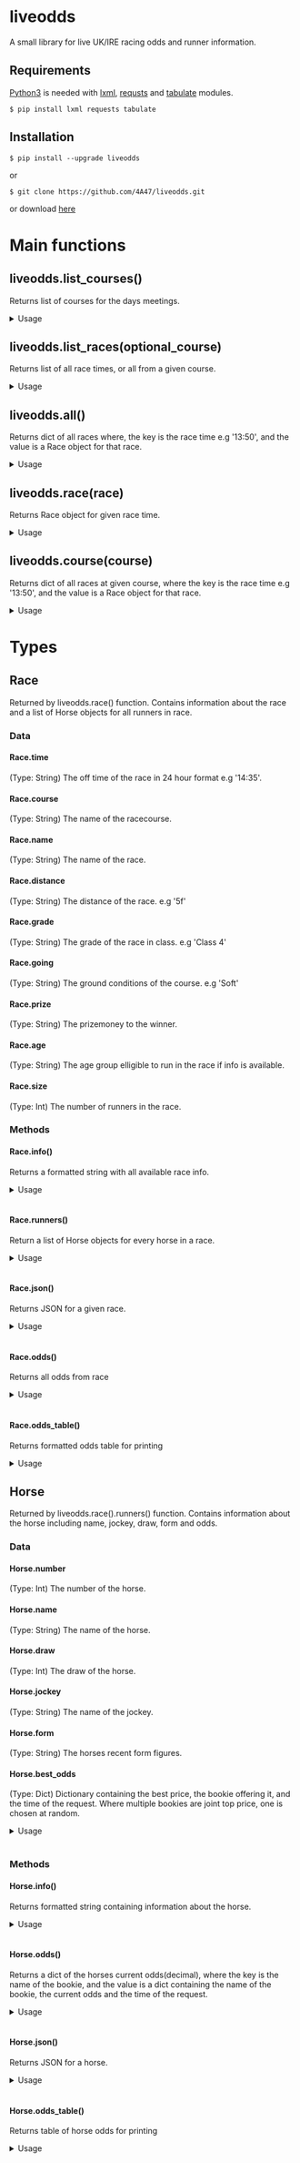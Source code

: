 # liveodds
A small library for live UK/IRE racing odds and runner information.

## Requirements

[Python3](https://www.python.org/downloads/) is needed with [lxml](https://lxml.de/), [requsts](https://2.python-requests.org/en/master/) and [tabulate](https://pypi.org/project/tabulate/) modules.

```
$ pip install lxml requests tabulate
```

## Installation

```
$ pip install --upgrade liveodds
```
or

```
$ git clone https://github.com/4A47/liveodds.git
```
or download [here](https://github.com/4A47/liveodds/archive/master.zip)


# Main functions

## liveodds.list_courses()
Returns list of courses for the days meetings.

<details>
    <summary>Usage</summary>
    <br>

```python
import liveodds

courses = liveodds.list_courses()

for course in courses:
    print(course)
```
Output:

    redcar
    carlisle
    windsor
    leicester
    ludlow

</details>

## liveodds.list_races(optional_course)
Returns list of all race times, or all from a given course.

<details>
    <summary>Usage</summary>
    <br>

```python
import liveodds

race_times = liveodds.list_races('redcar')

print(race_times)

for time in race_times:
    race = liveodds.race(time)
    print(race)
```
Output:

    ['14:00', '14:35', '15:05', '15:35', '16:05', '16:35', '17:05', '17:35']
    Race(Redcar 14:00)
    Race(Redcar 14:35)
    Race(Redcar 15:05)
    Race(Redcar 15:35)
    Race(Redcar 16:05)
    Race(Redcar 16:35)
    Race(Redcar 17:05)
    Race(Redcar 17:35)
</details>

## liveodds.all()
Returns dict of all races where, the key is the race time e.g '13:50', and the value is a Race object for that race.

<details>
    <summary>Usage</summary>
    <br>

```python
import liveodds

races = liveodds.all()

race_1730 = races['17:30']

print(race_1730.info())
```
Output:

    17:30 Windsor
    Follow At The Races On Twitter Handicap
    1m 3f 99y   Class: 5
    Going: Good (Good to Firm in places)
    Runners: 10
    Winner: £3752
</details>

## liveodds.race(race)
Returns Race object for given race time.

<details>
    <summary>Usage</summary>
    <br>

```python
import liveodds

race = liveodds.race('17:30')

for horse in race.runners():
    print(horse.info())

```
Output:

    2. Vexed
    (J P Spencer) 73-4
    Best Odds: 4.0 (Bet365)

    5. Mr Zoom Zoom
    (R Havlin) 76-352
    Best Odds: 5.0 (Paddy Power)

    6. Sky Cross
    (S De Sousa) 01-5
    Best Odds: 8.0 (Totesport)

    7. Gold Fleece
    (James Doyle) 6-52
    Best Odds: 8.0 (Unibet)

    ...

</details>

## liveodds.course(course)
Returns dict of all races at given course, where the key is the race time e.g '13:50', and the value is a Race object for that race.

<details>
    <summary>Usage</summary>
    <br>

```python
races = liveodds.course('newbury')

for race in races.items():
    print(race)
```
Output:

    ('14:00', Race(Newbury 14:00))
    ('14:30', Race(Newbury 14:30))
    ('15:00', Race(Newbury 15:00))
    ('15:35', Race(Newbury 15:35))
    ('16:10', Race(Newbury 16:10))
    ('16:40', Race(Newbury 16:40))
    ('17:15', Race(Newbury 17:15))

</details>

# Types 

## Race
Returned by liveodds.race() function. Contains information about the race and a list of Horse objects for all runners in race.

### Data

#### Race.time
(Type: String) The off time of the race in 24 hour format e.g '14:35'.
<br>

#### Race.course
(Type: String) The name of the racecourse.
<br>

#### Race.name
(Type: String) The name of the race.
<br>

#### Race.distance
(Type: String) The distance of the race. e.g '5f'
<br>

#### Race.grade
(Type: String) The grade of the race in class. e.g 'Class 4'
<br>

#### Race.going
(Type: String) The ground conditions of the course. e.g 'Soft'
<br>

#### Race.prize
(Type: String) The prizemoney to the winner.
<br>

#### Race.age
(Type: String) The age group elligible to run in the race if info is available.
<br>

#### Race.size
(Type: Int) The number of runners in the race.
<br>

### Methods

#### Race.info()
Returns a formatted string with all available race info.

<details>
    <summary>Usage</summary>
    <br>

```python
import liveodds

race = liveodds.race('19:15')

print(race.info())
```
Output:

    19:15 Leicester
    J.F. Herring Handicap
    1m 2f   Class: 4
    Going: Good to Firm (Good in Places)
    Runners: 4
    Winner: £5531

</details>
<br>

#### Race.runners()
Return a list of Horse objects for every horse in a race.

<details>
    <summary>Usage</summary>
    <br>

```python
import liveodds

race = liveodds.race('19:15')

for horse in race.runners():
    print(type(horse), horse)
```
Output:

    <class 'liveodds.Horse'> Horse(Casement)
    <class 'liveodds.Horse'> Horse(Geetanjali)
    <class 'liveodds.Horse'> Horse(Meaghers Flag)
    <class 'liveodds.Horse'> Horse(Billy Roberts)

</details>
<br>

#### Race.json()
Returns JSON for a given race.

<details>
    <summary>Usage</summary>
    <br>

```python
import liveodds

race = liveodds.race('19:15')

print(race.json())
```

![Race JSON](https://i.postimg.cc/VL0W8D6p/Screenshot-2019-05-20-JSON-Editor-Online-view-edit-and-format.png)

</details>
<br>

#### Race.odds()
Returns all odds from race

<details>
    <summary>Usage</summary>
    <br>


```python
import liveodds

race = liveodds.race(liveodds.list_races()[0])

for horse in race.odds().values():
    for bookie in horse.values():
        print(bookie['bookie'], bookie['price'])
    
```

Output:

    Bet365 1.3
    Skybet 1.29
    Ladbrokes 1.25
    William Hill 1.25
    Betfair 1.25
    Betvictor 1.25
    Paddy Power 1.25
    Unibet 1.25
    Coral 1.25

    ...

</details>
<br>

#### Race.odds_table()
Returns formatted odds table for printing

<details>
    <summary>Usage</summary>
    <br>


```python
import liveodds

race_time = liveodds.list_races()[0]

race = liveodds.race(race_time)

table = race.odds_table()

print(table)

```
Output:

![odds table](https://i.postimg.cc/Qt60NvzT/odds-table.png)

</details>

## Horse

Returned by liveodds.race().runners() function. Contains information about the horse including name, jockey, draw, form and odds.

### Data

#### Horse.number
(Type: Int) The number of the horse.
<br>

#### Horse.name
(Type: String) The name of the horse.
<br>

#### Horse.draw
(Type: Int) The draw of the horse.
<br>

#### Horse.jockey
(Type: String) The name of the jockey.
<br>

#### Horse.form
(Type: String) The horses recent form figures.
<br>

#### Horse.best_odds
(Type: Dict) Dictionary containing the best price, the bookie offering it, and the time of the request. Where multiple bookies are joint top price, one is chosen at random.

<details>
    <summary>Usage</summary>
    <br>

```python
import liveodds

race = liveodds.race('19:15')
best_odds = race.runners()[0].best_odds

print(best_odds)
print(best_odds['price'])
print(best_odds['bookie'])
print(best_odds['time'])

```
Output:

    {'bookie': 'Skybet', 'time': '19:40:00', 'price': 3.75}
    3.75
    Skybet
    19:40:00

</details>
<br>

### Methods

#### Horse.info()
Returns formatted string containing information about the horse.

<details>
    <summary>Usage</summary>
    <br>

```python
import liveodds

race = liveodds.race('20:15')
horse = race.runners()[0]

print(horse.info())
```

Output:

    5. Beryl The Petal (1)
    (C J McGovern) 4-2335
    Best Odds:  5.5 (Unibet)

</details>
<br>

#### Horse.odds()
Returns a dict of the horses current odds(decimal), where the key is the name of the bookie, and the value is a dict containing the name of the bookie, the current odds and the time of the request.

<details>
    <summary>Usage</summary>
    <br>

```python
import liveodds

race = liveodds.race('20:15')
horse = race.runners()[0]

odds = horse.odds()

for bookie in odds:
    print(odds[bookie])

```

Output:

    {'bookie': 'Bet365', 'time': '19:51:42', 'price': 5.0}
    {'bookie': 'Skybet', 'time': '19:51:42', 'price': 5.0}
    {'bookie': 'Ladbrokes', 'time': '19:51:42', 'price': 5.5}
    {'bookie': 'William Hill', 'time': '19:51:42', 'price': 5.0}
    {'bookie': 'Betfair', 'time': '19:51:42', 'price': 5.0}
    {'bookie': 'BetVictor', 'time': '19:51:42', 'price': 5.0}

    ...


```python
import liveodds

race = liveodds.race('20:15')
horse = race.runners()[0]

odds = horse.odds()

for bookie in odds:
    bookmaker = odds[bookie]['bookie']
    price = odds[bookie]['price']
    time = odds[bookie]['time']
    
    print(f'{horse.name} is {price} with {bookmaker} at {time}')
```

Output:
    
    Beryl The Petal is 5.0 with Bet365 at 19:58:48
    Beryl The Petal is 5.0 with Skybet at 19:58:48
    Beryl The Petal is 5.0 with Ladbrokes at 19:58:48
    Beryl The Petal is 4.5 with William Hill at 19:58:48
    Beryl The Petal is 4.5 with Betfair at 19:58:48
    Beryl The Petal is 5.0 with BetVictor at 19:58:48
    
    ...
</details>
<br>

#### Horse.json()
Returns JSON for a horse.

<details>
    <summary>Usage</summary>
    <br>

```python
import liveodds

race = liveodds.race('20:15')
horse = race.runners()[0]

print(horse.json())

```

![Horse JSON](https://i.postimg.cc/zBN1Z8hB/Screenshot-2019-05-20-JSON-Editor-Online-view-edit-and-format.png) 

</details>
<br>

#### Horse.odds_table()
Returns table of horse odds for printing

<details>
    <summary>Usage</summary>
    <br>

```python
import liveodds

horse = liveodds.race(liveodds.list_races()[0]).runners()[0]

print(horse.odds_table())

```

Output:

![odds table](https://i.postimg.cc/KjRQ1JXs/odds-table1.png)

</details>
